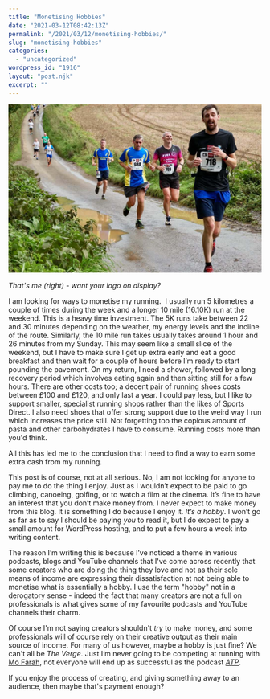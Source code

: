 ```yaml
---
title: "Monetising Hobbies"
date: "2021-03-12T08:42:13Z"
permalink: "/2021/03/12/monetising-hobbies/"
slug: "monetising-hobbies"
categories:
  - "uncategorized"
wordpress_id: "1916"
layout: "post.njk"
excerpt: ""
---
```


![](/wp-content/uploads/2021/03/marc-running.jpg?w=1024)

_That's me (right) - want your logo on display?_

I am looking for ways to monetise my running.  I usually run 5 kilometres a couple of times during the week and a longer 10 mile (16.10K) run at the weekend. This is a heavy time investment. The 5K runs take between 22 and 30 minutes depending on the weather, my energy levels and the incline of the route. Similarly, the 10 mile run takes usually takes around 1 hour and 26 minutes from my Sunday. This may seem like a small slice of the weekend, but I have to make sure I get up extra early and eat a good breakfast and then wait for a couple of hours before I’m ready to start pounding the pavement. On my return, I need a shower, followed by a long recovery period which involves eating again and then sitting still for a few hours. There are other costs too; a decent pair of running shoes costs between £100 and £120, and only last a year. I could pay less, but I like to support smaller, specialist running shops rather than the likes of Sports Direct. I also need shoes that offer strong support due to the weird way I run which increases the price still. Not forgetting too the copious amount of pasta and other carbohydrates I have to consume. Running costs more than you'd think.

All this has led me to the conclusion that I need to find a way to earn some extra cash from my running.

This post is of course, not at all serious. No, I am not looking for anyone to pay me to do the thing I enjoy. Just as I wouldn’t expect to be paid to go climbing, canoeing, golfing, or to watch a film at the cinema. It’s fine to have an interest that you don’t make money from. I never expect to make money from this blog. It is something I do because I enjoy it. _It’s a hobby_. I won’t go as far as to say I should be paying _you_ to read it, but I do expect to pay a small amount for WordPress hosting, and to put a few hours a week into writing content.

The reason I’m writing this is because I’ve noticed a theme in various podcasts, blogs and YouTube channels that I've come across recently that some creators who are doing the thing they love and not as their sole means of income are expressing their dissatisfaction at not being able to monetise what is essentially a hobby. I use the term "hobby" not in a derogatory sense - indeed the fact that many creators are not a full on professionals is what gives some of my favourite podcasts and YouTube channels their charm.

Of course I'm not saying creators shouldn't _try_ to make money, and some professionals will of course rely on their creative output as their main source of income. For many of us however, maybe a hobby is just fine? We can't all be _The Verge_. Just I’m never going to be competing at running with [Mo Farah](https://en.wikipedia.org/wiki/Mo_Farah), not everyone will end up as successful as the podcast _[ATP](https://atp.fm/sponsor)_.

If you enjoy the process of creating, and giving something away to an audience, then maybe that's payment enough?
